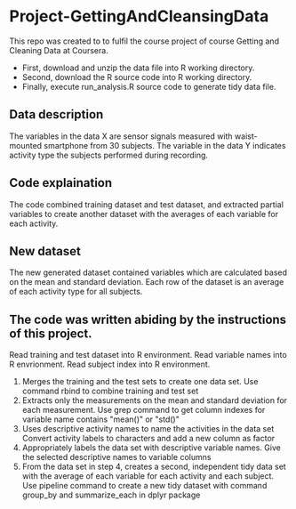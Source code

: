 # Project-GettingAndCleansingData

This repo was created to to fulfil the course project of course Getting and Cleaning Data at Coursera.
* First, download and unzip the data file into R working directory.
* Second, download the R source code into R working directory.
* Finally, execute run_analysis.R source code to generate tidy data file.

## Data description
The variables in the data X are sensor signals measured with waist-mounted smartphone from 30 subjects. The variable in the data Y indicates activity type the subjects performed during recording.

## Code explaination
The code combined training dataset and test dataset,  and extracted partial variables to create another dataset with the averages of each variable for each activity.

## New dataset
The new generated dataset contained variables which are calculated based on the mean and standard deviation. Each row of the dataset is an average of each activity type for all subjects.

## The code was written abiding by the instructions of this project.
Read training and test dataset into R environment.
Read variable names into R envrionment.
Read subject index into R environment.

1. Merges the training and the test sets to create one data set.
Use command rbind to combine training and test set
2. Extracts only the measurements on the mean and standard deviation for each measurement.
Use grep command to get column indexes for variable name contains "mean()" or "std()"
3. Uses descriptive activity names to name the activities in the data set
Convert activity labels to characters and add a new column as factor
4. Appropriately labels the data set with descriptive variable names.
Give the selected descriptive names to variable columns
5. From the data set in step 4, creates a second, independent tidy data set with the average of each variable for each activity and each subject.
Use pipeline command to create a new tidy dataset with command group_by and summarize_each in dplyr package
